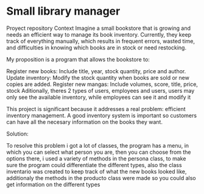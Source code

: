 # Small library manager
Proyect repository
Context
Imagine a small bookstore that is growing and needs an efficient way to manage its book inventory. Currently, they keep track of everything manually, which results in frequent errors, wasted time, and difficulties in knowing which books are in stock or need restocking. 

My proposition is a program that allows the bookstore to:

Register new books: Include title, year, stock quantity, price and author.
Update inventory: Modify the stock quantity when books are sold or new copies are added.
Register new mangas: Include volumes, score, title, price, stock
Aditionally, theres 2 types of users, employees and users, users may only see the available inventory, while employees can see it and modify it

This project is significant because it addresses a real problem: efficient inventory management. A good inventory system is important so customers can have all the necesary information on the books they want.

Solution:

To resolve this problem i got a lot of classes, the program has a menu, in which you can select what person you are, then you can choose from the options there, i used a variety of methods in the persona class, to make sure the program could differentiate the different types, also the class inventario was created to keep track of what the new books looked like, additionaly the methods in the producto class were made so you could also get information on the different types

